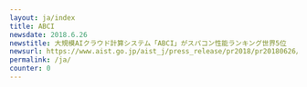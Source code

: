 ```yaml
---
layout: ja/index
title: ABCI
newsdate: 2018.6.26
newstitle: 大規模AIクラウド計算システム「ABCI」がスパコン性能ランキング世界5位
newsurl: https://www.aist.go.jp/aist_j/press_release/pr2018/pr20180626/pr20180626.html
permalink: /ja/
counter: 0
---
```

